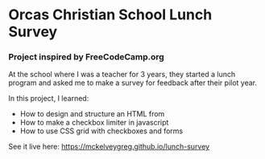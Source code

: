 # Orcas Christian School Lunch Survey
### Project inspired by FreeCodeCamp.org

At the school where I was a teacher for 3 years, they started a lunch program and asked me to make a survey for feedback after their pilot year.

In this project, I learned:
- How to design and structure an HTML from
- How to make a checkbox limiter in javascript
- How to use CSS grid with checkboxes and forms

See it live here: https://mckelveygreg.github.io/lunch-survey